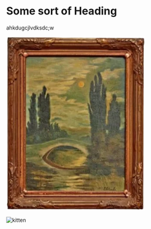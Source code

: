 # Some sort of Heading

ahkdugcjlvdksdc;w

![painting](painting.png)

![kitten](https://cdn-prd.content.metamorphosis.com/wp-content/uploads/sites/6/2022/12/shutterstock_781327003-1.jpg)

